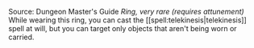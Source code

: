 Source: Dungeon Master's Guide
*Ring, very rare (requires attunement)*
While wearing this ring, you can cast the [[spell:telekinesis|telekinesis]] spell at will, but you can target only objects that aren't being worn or carried.